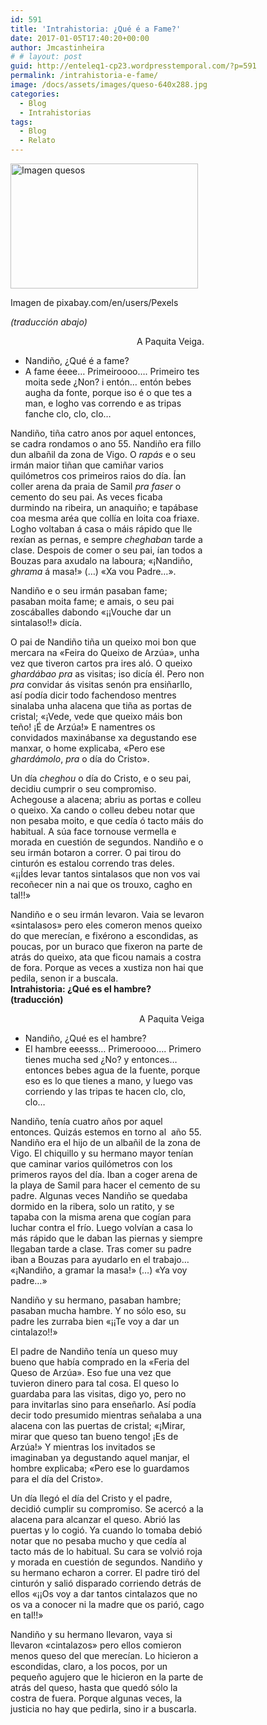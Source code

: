 ```yaml
---
id: 591
title: 'Intrahistoria: ¿Qué é a Fame?'
date: 2017-01-05T17:40:20+00:00
author: Jmcastinheira
# # layout: post
guid: http://enteleq1-cp23.wordpresstemporal.com/?p=591
permalink: /intrahistoria-e-fame/
image: /docs/assets/images/queso-640x288.jpg
categories:
  - Blog
  - Intrahistorias
tags:
  - Blog
  - Relato
---
```

<div id="attachment_1184" style="width: 310px" class="wp-caption alignleft">
  <a href="http://entelequia.info/docs/assets/images/queso.jpg"><img aria-describedby="caption-attachment-1184" class="wp-image-1184 size-medium" src="http://entelequia.info/docs/assets/images/queso-300x200.jpg" alt="Imagen quesos" width="300" height="200" srcset="http://entelequia.info/docs/assets/images/queso-300x200.jpg 300w, http://entelequia.info/docs/assets/images/queso-451x300.jpg 451w, http://entelequia.info/docs/assets/images/queso.jpg 640w" sizes="(max-width: 300px) 100vw, 300px" /></a>
  
  <p id="caption-attachment-1184" class="wp-caption-text">
    Imagen de pixabay.com/en/users/Pexels
  


_(traducción abajo)_

<p style="text-align: right;">
  A Paquita Veiga.


  * Nandiño, ¿Qué é a fame?
  * A fame éeee&#8230; Primeiroooo&#8230;. Primeiro tes moita sede ¿Non? i entón&#8230; entón bebes augha da fonte, porque iso é o que tes a man, e logho vas correndo e as tripas fanche clo, clo, clo&#8230;

Nandiño, tiña catro anos por aquel entonces, se cadra rondamos o ano 55. Nandiño era fillo dun albañil da zona de Vigo. O _rapás_ e o seu irmán maior tiñan que camiñar varios quilómetros cos primeiros raios do día. Ían coller arena da praia de Samil _pra faser_ o cemento do seu pai. As veces ficaba durmindo na ribeira, un anaquiño; e tapábase coa mesma aréa que collía en loita coa friaxe. Logho voltaban á casa o máis rápido que lle rexían as pernas, e sempre _cheghaban_ tarde a clase. Despois de comer o seu pai, ían todos a Bouzas para axudalo na laboura; «¡Nandiño, _ghrama_ á masa!» (&#8230;) «Xa vou Padre&#8230;».

Nandiño e o seu irmán pasaban fame; pasaban moita fame; e amais, o seu pai zoscáballes dabondo «¡¡Vouche dar un sintalaso!!» dicía.

O pai de Nandiño tiña un queixo moi bon que mercara na «Feira do Queixo de Arzúa», unha vez que tiveron cartos pra ires aló. O queixo _ghardábao_ _pra_ as visitas; iso dicía él. Pero non _pra_ convidar ás visitas senón pra ensiñarllo, así podía dicir todo fachendoso mentres sinalaba unha alacena que tiña as portas de cristal; «¡Vede, vede que queixo máis bon teño! ¡É de Arzúa!» E namentres os convidados maxinábanse xa degustando ese manxar, o home explicaba, «Pero ese _ghardámolo_, _pra_ o día do Cristo».

Un día _cheghou_ o día do Cristo, e o seu pai, decidiu cumprir o seu compromiso. Achegouse a alacena; abriu as portas e colleu o queixo. Xa cando o colleu debeu notar que non pesaba moito, e que cedía ó tacto máis do habitual. A súa face tornouse vermella e morada en cuestión de segundos. Nandiño e o seu irmán botaron a correr. O pai tirou do cinturón es estalou correndo tras deles. «¡¡Ídes levar tantos sintalasos que non vos vai recoñecer nin a nai que os trouxo, cagho en tal!!»

Nandiño e o seu irmán levaron. Vaia se levaron «sintalasos» pero eles comeron menos queixo do que merecían, e fixérono a escondidas, as poucas, por un buraco que fixeron na parte de atrás do queixo, ata que ficou namais a costra de fora. Porque as veces a xustiza non hai que pedila, senon ir a buscala.  
**Intrahistoria: ¿Qué es el hambre? (traducción)**

<p style="text-align: right;">
  A Paquita Veiga


  * Nandiño, ¿Qué es el hambre?
  * El hambre eeesss&#8230; Primeroooo&#8230;. Primero tienes mucha sed ¿No? y entonces&#8230; entonces bebes agua de la fuente, porque eso es lo que tienes a mano, y luego vas corriendo y las tripas te hacen clo, clo, clo&#8230;

Nandiño, tenía cuatro años por aquel entonces. Quizás estemos en torno al  año 55. Nandiño era el hijo de un albañil de la zona de Vigo. El chiquillo y su hermano mayor tenían que caminar varios quilómetros con los primeros rayos del día. Iban a coger arena de la playa de Samil para hacer el cemento de su padre. Algunas veces Nandiño se quedaba dormido en la ribera, solo un ratito, y se tapaba con la misma arena que cogían para luchar contra el frío. Luego volvían a casa lo más rápido que le daban las piernas y siempre llegaban tarde a clase. Tras comer su padre iban a Bouzas para ayudarlo en el trabajo&#8230; «¡Nandiño, a gramar la masa!» (&#8230;) «Ya voy padre&#8230;»

Nandiño y su hermano, pasaban hambre; pasaban mucha hambre. Y no sólo eso, su padre les zurraba bien «¡¡Te voy a dar un cintalazo!!»

El padre de Nandiño tenía un queso muy bueno que había comprado en la «Feria del Queso de Arzúa». Eso fue una vez que tuvieron dinero para tal cosa. El queso lo guardaba para las visitas, digo yo, pero no para invitarlas sino para enseñarlo. Así podía decir todo presumido mientras señalaba a una alacena con las puertas de cristal; «¡Mirar, mirar que queso tan bueno tengo! ¡Es de Arzúa!» Y mientras los invitados se imaginaban ya degustando aquel manjar, el hombre explicaba; «Pero ese lo guardamos para el día del Cristo».

Un día llegó el día del Cristo y el padre, decidió cumplir su compromiso. Se acercó a la alacena para alcanzar el queso. Abrió las puertas y lo cogió. Ya cuando lo tomaba debió notar que no pesaba mucho y que cedía al tacto más de lo habitual. Su cara se volvió roja y morada en cuestión de segundos. Nandiño y su hermano echaron a correr. El padre tiró del cinturón y salió disparado corriendo detrás de ellos «¡¡Os voy a dar tantos cintalazos que no os va a conocer ni la madre que os parió, cago en tal!!»

Nandiño y su hermano llevaron, vaya si llevaron «cintalazos» pero ellos comieron menos queso del que merecían. Lo hicieron a escondidas, claro, a los pocos, por un pequeño agujero que le hicieron en la parte de atrás del queso, hasta que quedó sólo la costra de fuera. Porque algunas veces, la justicia no hay que pedirla, sino ir a buscarla.